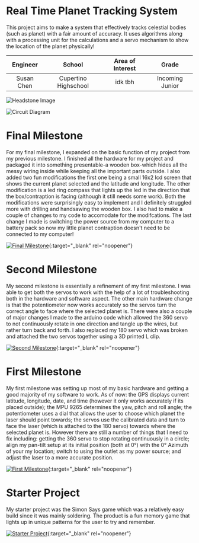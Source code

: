 ﻿# Real Time Planet Tracking System
This project aims to make a system that effectively tracks celestial bodies (such as planet) with a fair amount of accuracy. It uses  algorithms along with a processing unit for the calculations and a servo mechanism to show the location of the planet physically!

| **Engineer** | **School** | **Area of Interest** | **Grade** |
|:--:|:--:|:--:|:--:|
| Susan Chen | Cupertino Highschool | idk tbh | Incoming Junior

![Headstone Image](https://lh3.googleusercontent.com/pw/AM-JKLVvRNoiAt3xiW5aIrgEE5R9s-fNANOJQKTvbL36eEcQpbBJw5qJqG5sMP1f0ghJ8sFTwslkKLIicKHJgpfjkpUnAtv0xUaZPhbdftFTPQm5wDOEJGQ0TEK5mm0dfvyZcqWeH-EVN-DIxdkHhSXIoX8G=w1406-h1404-no?authuser=0)

![Circuit Diagram](https://drive.google.com/file/d/1r0U-8fzhE0x0PJbHp0aHxNRT4yodSdp0/view?usp=sharing)
  
# Final Milestone
For my final milestone, I expanded on the basic function of my project from my previous milestone. I finished all the hardware for my project and packaged it into something presentable-a wooden box-which hides all the messy wiring inside while keeping all the important parts outside. I also added two fun modifications the first one being a small 16x2 lcd screen that shows the current planet selected and the latitude and longitude. The other modification is a led ring compass that lights up the led in the direction that the box/contraption is facing (although it still needs some work). Both the modifications were surprisingly easy to implement and I definitely struggled more with drilling and handsawing the wooden box. I also had to make a couple of changes to my code to accomodate for the modifcations. The last change I made is switching the power source from my computer to a battery pack so now my little planet contraption doesn't need to be connected to my computer!

[![Final Milestone](https://i3.ytimg.com/vi/YmKOgpKnsts/maxresdefault.jpg)](https://youtu.be/YmKOgpKnsts){:target="_blank" rel="noopener"}

# Second Milestone
My second milestone is essentially a refinement of my first milestone. I was able to get both the servos to work with the help of a lot of troubleshooting both in the hardware and software aspect. The other main hardware change is that the potentiometer now works accurately so the servos turn the correct angle to face where the selected planet is. There were also a couple of major changes I made to the arduino code which allowed the 360 servo to not continuously rotate in one direction and tangle up the wires, but rather turn back and forth. I also replaced my 180 servo which was broken and attached the two servos together using a 3D printed L clip. 

[![Second Milestone](https://i3.ytimg.com/vi/GbQiZ9fxnH8/maxresdefault.jpg)](https://youtu.be/GbQiZ9fxnH8 "Second Milestone"){:target="_blank" rel="noopener"}
# First Milestone
  

My first milestone was setting up most of my basic hardware and getting a good majority of my software to work. As of now: the GPS displays current latitude, longitude, date, and time (however it only works accurately if its placed outside); the MPU 9265 determines the yaw, pitch and roll angle; the potentiometer uses a dial that allows the user to choose which planet the laser should point towards; the servos use the calibrated data and turn to face the laser (which is attached to the 180 servo) towards where the selected planet is. However there are still a number of things that I need to fix including: getting the 360 servo to stop rotating continuously in a circle; align my pan-tilt setup at its initial position (both at 0°) with the 0° Azimuth of your my location; switch to using the outlet as my power source; and adjust the laser to a more accurate position.

[![First Milestone](https://i3.ytimg.com/vi/7HUSQXu9PHg/maxresdefault.jpg)](https://youtu.be/7HUSQXu9PHg){:target="_blank" rel="noopener"}

# Starter Project
  
My starter project was the Simon Says game which was a relatively easy build since it was mainly soldering. The product is a fun memory game that lights up in unique patterns for the user to try and remember.

[![Starter Project](https://i3.ytimg.com/vi/fi504ivBobE/maxresdefault.jpg)](https://youtu.be/fi504ivBobE){:target="_blank" rel="noopener"}
